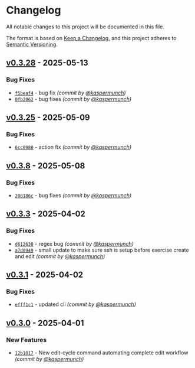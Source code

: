 # Changelog
All notable changes to this project will be documented in this file.

The format is based on [Keep a Changelog](https://keepachangelog.com/en/1.0.0/),
and this project adheres to [Semantic Versioning](https://semver.org/spec/v2.0.0.html).

## [v0.3.28] - 2025-05-13
### Bug Fixes
- [`f5beaf4`](https://github.com/munch-group/franklin-admin/commit/f5beaf46b654d10440ca7651960922b53c03f284) - bug fix *(commit by [@kaspermunch](https://github.com/kaspermunch))*
- [`0fb2062`](https://github.com/munch-group/franklin-admin/commit/0fb206220167a1962e2fb6875e8a1d2a9ffae2b2) - bug fixes *(commit by [@kaspermunch](https://github.com/kaspermunch))*


## [v0.3.25] - 2025-05-09
### Bug Fixes
- [`6cc0980`](https://github.com/munch-group/franklin-admin/commit/6cc09803c9137ee1c4ccf2880c35956905afe9d4) - action fix *(commit by [@kaspermunch](https://github.com/kaspermunch))*


## [v0.3.8] - 2025-05-08
### Bug Fixes
- [`208186c`](https://github.com/munch-group/franklin-admin/commit/208186ccdf7de64c1c5666be46c6d618272a0bef) - bug fixes *(commit by [@kaspermunch](https://github.com/kaspermunch))*


## [v0.3.3] - 2025-04-02
### Bug Fixes
- [`d612638`](https://github.com/munch-group/franklin-admin/commit/d612638e936d3694bf922e1a23fdf8883a617a50) - regex bug *(commit by [@kaspermunch](https://github.com/kaspermunch))*
- [`a7d0949`](https://github.com/munch-group/franklin-admin/commit/a7d0949e30a7b76194a331e0cc66f0df693fe377) - small update to make sure ssh is setup before exercise create and edit *(commit by [@kaspermunch](https://github.com/kaspermunch))*


## [v0.3.1] - 2025-04-02
### Bug Fixes
- [`efff1c1`](https://github.com/munch-group/franklin-admin/commit/efff1c1a23aae0eceda8ec3fbed85d9cb265d89f) - updated cli *(commit by [@kaspermunch](https://github.com/kaspermunch))*


## [v0.3.0] - 2025-04-01
### New Features
- [`12b1017`](https://github.com/munch-group/franklin-admin/commit/12b101754ebeb00ef5de7e6926da5dee264d3114) - New edit-cycle command automating complete edit workflow *(commit by [@kaspermunch](https://github.com/kaspermunch))*

[v0.3.0]: https://github.com/munch-group/franklin-admin/compare/v0.2.3...v0.3.0
[v0.3.1]: https://github.com/munch-group/franklin-admin/compare/v0.3.0...v0.3.1
[v0.3.3]: https://github.com/munch-group/franklin-admin/compare/v0.3.1...v0.3.3
[v0.3.8]: https://github.com/munch-group/franklin-admin/compare/v0.3.7...v0.3.8
[v0.3.25]: https://github.com/munch-group/franklin-admin/compare/v0.3.24...v0.3.25
[v0.3.28]: https://github.com/munch-group/franklin-admin/compare/v0.3.25...v0.3.28
